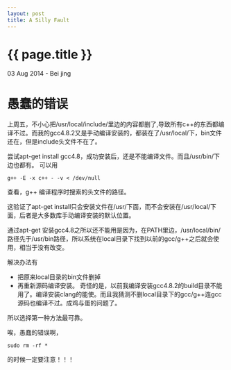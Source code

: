 ```yaml
---
layout: post
title: A Silly Fault
---
```


{{ page.title }}
================

<p class="meta">03 Aug 2014 - Bei jing</p>

愚蠢的错误
====
上周五，不小心把/usr/local/include/里边的内容都删了,导致所有c++的东西都编译不过。而我的gcc4.8.2又是手动编译安装的，都装在了/usr/local/下，bin文件还在，但是include头文件不在了。

尝试apt-get install gcc4.8，成功安装后，还是不能编译文件。而且/usr/bin/下边也都有。
可以用
```
g++ -E -x c++ - -v < /dev/null
```
查看，g++ 编译程序时搜索的头文件的路径。

这验证了apt-get install只会安装文件在/usr/下面，而不会安装在/usr/local/下面，后者是大多数库手动编译安装的默认位置。

通过apt-get 安装gcc4.8之所以还不能用是因为，在PATH里边，/usr/local/bin/路径先于/usr/bin路径，所以系统在local目录下找到以前的gcc/g++之后就会使用，相当于没有改变。

解决办法有
* 把原来local目录的bin文件删掉
* 再重新源码编译安装。
  奇怪的是，以前我编译安装gcc4.8.2的build目录不能用了。编译安装clang的能使。而且我猜测不删local目录下的gcc/g++连gcc源码也编译不过。成鸡与蛋的问题了。

所以选择第一种方法最可靠。

唉，愚蠢的错误啊，
```
sudo rm -rf *
```
的时候一定要注意！！！
